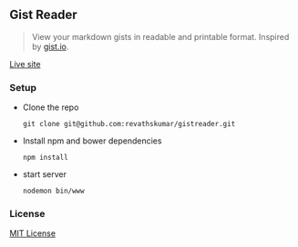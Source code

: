 ## Gist Reader

> View your markdown gists in readable and printable format. Inspired by <a href="http://gist.io">gist.io</a>.

[Live site](http://gistreader.herokuapp.com/)

### Setup

* Clone the repo

    `git clone git@github.com:revathskumar/gistreader.git`

* Install npm and bower dependencies

    `npm install`

* start server

    `nodemon bin/www`

### License

[MIT License](http://revathskumar.mit-license.org/)